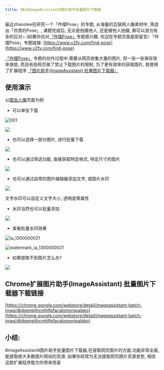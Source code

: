 ```yaml
---
title: 061《ImageAssistant》图片助手批量图片下载器
---
```

最近zhaoolee在研究一个「咋摆Pose」的专题, 从海量的互联网人像素材中, 筛选出「优质的Pose」, 课题完成后, 无论是拍摄他人, 还是被他人拍摄, 都可以游刃有余的应对~   (如果你也对[「咋摆Pose」](https://www.v2fy.com/find-pose)专题感兴趣, 欢迎在专题页面底部留言) 「咋摆Pose」专题链接: [https://www.v2fy.com/find-pose](https://www.v2fy.com/find-pose)


[「咋摆Pose」](https://www.v2fy.com/find-pose) 专题的创作过程中,需要从网页收集大量的图片, 但一张一张保存效率很低, 而且有些网页做了禁止下载图片的限制, 为了更有效率的获取图片, 我使用了扩展程序 [「图片助手(ImageAssistant) 批量图片下载器」](https://chrome.google.com/webstore/detail/imageassistant-batch-imag/dbjbempljhcmhlfpfacalomonjpalpko) 

## 使用演示

以[图虫人像](https://tuchong.com/category/%E4%BA%BA%E5%83%8F)页面为例

- 可以单张下载

![001](https://v2fy.com/asset/061-image-assistant/69474663-bbb0c580-0dfe-11ea-8653-11e1e50b9425.gif)


![](https://v2fy.com/asset/061-image-assistant/69474590-0da51b80-0dfe-11ea-93a6-3e84c3b3869d.png)


- 也可以选择一部分图片, 进行批量下载

![](https://v2fy.com/asset/061-image-assistant/69474961-40e9a980-0e02-11ea-8b92-f9f72d981183.gif)


- 也可以通过筛选功能, 直接获取特定格式, 特定尺寸的图片

![](https://v2fy.com/asset/061-image-assistant/69475211-6cba5e80-0e05-11ea-8364-2fdaf073cdb0.gif)

- 也可以通过自带的图片编辑器添加文字, 或图片水印



![](https://v2fy.com/asset/061-image-assistant/69475440-1a2e7180-0e08-11ea-9e96-9fc449acb9d1.gif)

文字水印可以自定义文字大小, 透明度等属性

- 水印当然也可以批量添加


![](https://v2fy.com/asset/061-image-assistant/69475556-b147f900-0e09-11ea-83ad-e38a2f4f7618.gif)



- 查看批量水印效果


![ia_1300000021](https://v2fy.com/asset/061-image-assistant/69475490-c07a7700-0e08-11ea-983e-1597bcbf0257.jpg)

![watermark_ia_1300000021](https://v2fy.com/asset/061-image-assistant/69475491-c1130d80-0e08-11ea-988d-1ff67bd3465a.png)


- 如果提取不到图片怎么办?

![](https://v2fy.com/asset/061-image-assistant/69475598-0be15500-0e0a-11ea-8149-1ec54bac9fc7.png)


## Chrome扩展**图片助手(ImageAssistant) 批量图片下载器**下载链接

[https://chrome.google.com/webstore/detail/imageassistant-batch-imag/dbjbempljhcmhlfpfacalomonjpalpko](https://chrome.google.com/webstore/detail/imageassistant-batch-imag/dbjbempljhcmhlfpfacalomonjpalpko)


## 小结:

《ImageAssistant》图片助手批量图片下载器,在提取网页图片的方面,功能非常全面, 能提取绝大多数图片网站的资源, 如果你经常为无法提取网页图片资源发愁, 相信这款扩展程序能为你带来惊喜